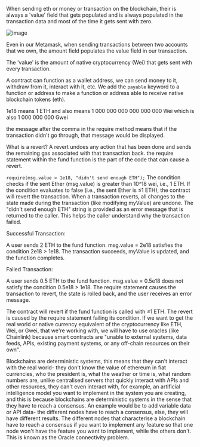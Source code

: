 When sending eth or money or transaction on the blockchain, their is always a 'value' field that gets populated and is always populated in the transaction data and most of the time it gets sent with zero.

![image](https://github.com/user-attachments/assets/16b33760-8b46-4e30-84ad-8a2cb02c52ea)

Even in our Metamask, when sending transactions between two accounts that we own, the amount field populates the value field in our transaction.

The 'value' is the amount of native cryptocurrency (Wei) that gets sent with every transaction.

A contract can function as a wallet address, we can send money to it, withdraw from it, interact with it, etc. We add the `payable` keyword to a function or address to make a function or address able to receive native blockchain tokens (eth).

1e18 means 1 ETH and also means 1 000 000 000 000 000 000 Wei which is also 1 000 000 000 Gwei

the message after the comma in the require method means that if the transaction didn't go through, that message would be displayed.

What is a revert? A revert undoes any action that has been done and sends the remaining gas associated with that transaction back.
the require statement within the fund function is the part of the code that can cause a revert. 

`require(msg.value > 1e18, "didn't send enough ETH");`
The condition checks if the sent Ether (msg.value) is greater than 10^18  wei, i.e., 1 ETH.
If the condition evaluates to false (i.e., the sent Ether is ≤1 ETH), the contract will revert the transaction. When a transaction reverts, all changes to the state made during the transaction (like modifying myValue) are undone. The "didn't send enough ETH" string is provided as an error message that is returned to the caller. This helps the caller understand why the transaction failed. 

Successful Transaction:

A user sends 2 ETH to the fund function.
msg.value = 2e18 satisfies the condition 2e18 > 1e18.
The transaction succeeds, myValue is updated, and the function completes.

Failed Transaction:

A user sends 0.5 ETH to the fund function.
msg.value = 0.5e18 does not satisfy the condition 0.5e18 > 1e18.
The require statement causes the transaction to revert, the state is rolled back, and the user receives an error message.

The contract will revert if the fund function is called with ≤1 ETH. The revert is caused by the require statement failing its condition.
If we want to get the real world or native currency equivalent of the cryptocurrency like ETH, Wei, or Gwei, that we're working with, we will have to use oracles (like Chainlink) because smart contracts are "unable to external systems, data feeds, APIs, existing payment systems, or any off-chain resources on their own".

Blockchains are deterministic systems, this means that they can't interact with the real world- they don't know the value of ethereum in fiat currencies, who the president is, what the weather or time is, what random numbers are, unlike centralised servers that quickly interact with APIs and other resources, they can't even interact with, for example, an artificial intelligence model you want to implement in the system you are creating, and this is because blockchains are deterministic systems in the sense that they have to reach a consensus. An example would be to add variable data or API data- the different nodes have to reach a consensus, else, they will have different results.
The different nodes that characterise a blockchain have to reach a consensus if you want to implement any feature so that one node won't have the feature you want to implement, while the others don't. This is known as the Oracle connectivity problem.

